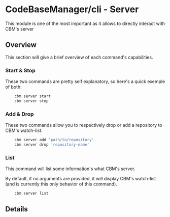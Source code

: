 # CodeBaseManager/cli - Server

This module is one of the most important as it allows to directly interact with CBM's server

## Overview

This section will give a brief overview of each command's capabilities.

### Start & Stop

These two commands are pretty self explanatory, so here's a quick exemple of both:

```bash
    cbm server start
    cbm server stop
```

### Add & Drop

These two commands allow you to respectively drop or add a repository to CBM's watch-list.

```bash
    cbm server add 'path/to/repository'
    cbm server drop 'repository-name'
```

### List

This command will list some information's what CBM's server.

By default, if no arguments are provided, it will display CBM's watch-list
(and is currently this only behavior of this command).

```bash
    cbm server list
```

## Details
